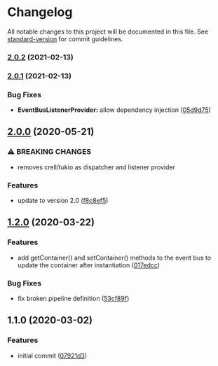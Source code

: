 # Changelog

All notable changes to this project will be documented in this file. See [standard-version](https://github.com/conventional-changelog/standard-version) for commit guidelines.

### [2.0.2](https://github.com/Neunerlei/event-bus-php/compare/v2.0.1...v2.0.2) (2021-02-13)

### [2.0.1](https://github.com/Neunerlei/event-bus-php/compare/v2.0.0...v2.0.1) (2021-02-13)


### Bug Fixes

* **EventBusListenerProvider:** allow dependency injection ([05d9d75](https://github.com/Neunerlei/event-bus-php/commit/05d9d75a25d1dd341cf61a5c812f33b885189597))

## [2.0.0](https://github.com/Neunerlei/event-bus-php/compare/v1.2.0...v2.0.0) (2020-05-21)


### ⚠ BREAKING CHANGES

* removes crell/tukio as dispatcher and listener provider

### Features

* update to version 2.0 ([f8c8ef5](https://github.com/Neunerlei/event-bus-php/commit/f8c8ef51db269c2f9546069574a24356930175e8))

## [1.2.0](https://github.com/Neunerlei/event-bus-php/compare/v1.1.0...v1.2.0) (2020-03-22)


### Features

* add getContainer() and setContainer() methods to the event bus to update the container after instantiation ([017edcc](https://github.com/Neunerlei/event-bus-php/commit/017edcc7663bc472b91686afd3c5006079f57430))


### Bug Fixes

* fix broken pipeline definition ([53cf89f](https://github.com/Neunerlei/event-bus-php/commit/53cf89f1891fee8742f120d91753582ae785fbc2))

## 1.1.0 (2020-03-02)


### Features

* initial commit ([07921d3](https://github.com/Neunerlei/event-bus-php/commit/07921d34c62af1089fd0cc77219caad38813f9fc))
